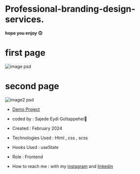 # Professional-branding-design-services.

**hope you enjoy 🙃**

# first page

![image psd](https://github.com/SajedehEydi/Template-Life-Coach-Website-/assets/155808160/9a489e7c-d725-4461-a857-d8dd8cf006a8)

# second page

![image2 psd](https://github.com/SajedehEydi/Template-Life-Coach-Website-/assets/155808160/e5a0d3b2-9cea-4c47-a9b5-4bbd80832754)

- [Demo Project]( https://sajedeheydi.github.io/Professional-branding-design-services./)

- coded by : Sajede Eydi Goltappehei🌻

- Created : February 2024

- Technologies Used : Html , css , scss

- Hooks Used : useState 

- Role : Frontend

- How to reach me : with my [instagram](https://www.instagram.com/saji.ad.web?igsh=MW5lOHBscWJyYnpoZQ==) and [linkedin](http://www.linkedin.com/in/sajede-eydi-goltappehei-418ba8222)
